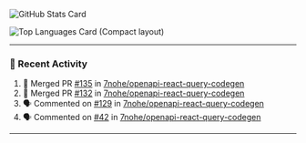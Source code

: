 ![GitHub Stats Card](https://github-readme-stats.vercel.app/api?username=7nohe&count_private=true&theme=react)

![Top Languages Card (Compact layout)](https://github-readme-stats.vercel.app/api/top-langs/?username=7nohe&layout=compact&theme=react)

---

### :koala: Recent Activity

<!--START_SECTION:activity-->
1. 🎉 Merged PR [#135](https://github.com/7nohe/openapi-react-query-codegen/pull/135) in [7nohe/openapi-react-query-codegen](https://github.com/7nohe/openapi-react-query-codegen)
2. 🎉 Merged PR [#132](https://github.com/7nohe/openapi-react-query-codegen/pull/132) in [7nohe/openapi-react-query-codegen](https://github.com/7nohe/openapi-react-query-codegen)
3. 🗣 Commented on [#129](https://github.com/7nohe/openapi-react-query-codegen/issues/129#issuecomment-2272397357) in [7nohe/openapi-react-query-codegen](https://github.com/7nohe/openapi-react-query-codegen)
4. 🗣 Commented on [#42](https://github.com/7nohe/openapi-react-query-codegen/issues/42#issuecomment-2271592523) in [7nohe/openapi-react-query-codegen](https://github.com/7nohe/openapi-react-query-codegen)
<!--END_SECTION:activity-->

---
